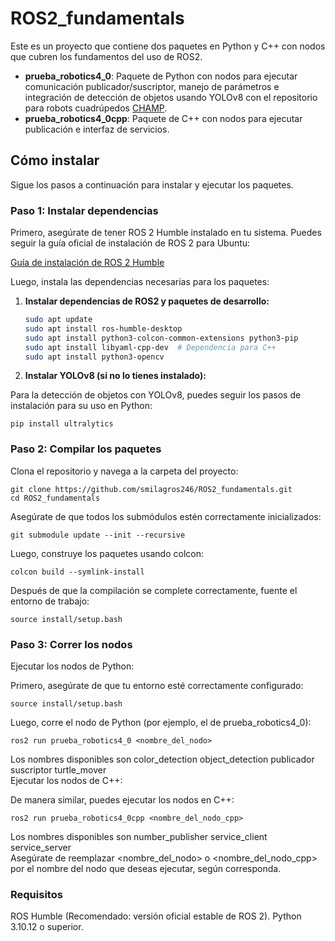 # ROS2_fundamentals

Este es un proyecto que contiene dos paquetes en Python y C++ con nodos que cubren los fundamentos del uso de ROS2.

- **prueba_robotics4_0**: Paquete de Python con nodos para ejecutar comunicación publicador/suscriptor, manejo de parámetros e integración de detección de objetos usando YOLOv8 con el repositorio para robots cuadrúpedos [CHAMP](https://github.com/chvmp/champ/tree/ros2).
- **prueba_robotics4_0cpp**: Paquete de C++ con nodos para ejecutar publicación e interfaz de servicios.

## Cómo instalar

Sigue los pasos a continuación para instalar y ejecutar los paquetes.

### Paso 1: Instalar dependencias

Primero, asegúrate de tener ROS 2 Humble instalado en tu sistema. Puedes seguir la guía oficial de instalación de ROS 2 para Ubuntu:

[Guía de instalación de ROS 2 Humble](https://docs.ros.org/en/humble/Installation/Ubuntu-Install-Debians.html)

Luego, instala las dependencias necesarias para los paquetes:

  1. **Instalar dependencias de ROS2 y paquetes de desarrollo:**

     ```bash
     sudo apt update
     sudo apt install ros-humble-desktop 
     sudo apt install python3-colcon-common-extensions python3-pip
     sudo apt install libyaml-cpp-dev  # Dependencia para C++
     sudo apt install python3-opencv
  2. **Instalar YOLOv8 (si no lo tienes instalado):**

Para la detección de objetos con YOLOv8, puedes seguir los pasos de instalación para su uso en Python:


    pip install ultralytics

### Paso 2: Compilar los paquetes

Clona el repositorio y navega a la carpeta del proyecto:
  
    git clone https://github.com/smilagros246/ROS2_fundamentals.git
    cd ROS2_fundamentals
  
Asegúrate de que todos los submódulos estén correctamente inicializados:

    git submodule update --init --recursive
Luego, construye los paquetes usando colcon:

    colcon build --symlink-install
Después de que la compilación se complete correctamente, fuente el entorno de trabajo:

    source install/setup.bash
### Paso 3: Correr los nodos
Ejecutar los nodos de Python:

Primero, asegúrate de que tu entorno esté correctamente configurado:

    source install/setup.bash
Luego, corre el nodo de Python (por ejemplo, el de prueba_robotics4_0):

    ros2 run prueba_robotics4_0 <nombre_del_nodo>
Los nombres disponibles son color_detection   object_detection    publicador    suscriptor    turtle_mover  
Ejecutar los nodos de C++:

De manera similar, puedes ejecutar los nodos en C++:

    ros2 run prueba_robotics4_0cpp <nombre_del_nodo_cpp>
Los nombres disponibles son number_publisher    service_client    service_server   
Asegúrate de reemplazar <nombre_del_nodo> o <nombre_del_nodo_cpp> por el nombre del nodo que deseas ejecutar, según corresponda.

### Requisitos
ROS Humble (Recomendado: versión oficial estable de ROS 2).
Python 3.10.12 o superior.

